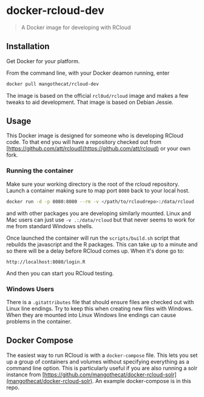 # docker-rcloud-dev

> A Docker image for developing with RCloud

## Installation

Get Docker for your platform.

From the command line, with your Docker deamon running, enter

```sh
docker pull mangothecat/rcloud-dev
```

The image is based on the official `rcl0ud/rcloud` image and makes a few tweaks to aid development. That image is based on Debian Jessie.

## Usage

This Docker image is designed for someone who is developing RCloud code. To that end you will have a repository checked out from [https://github.com/att/rcloud](https://github.com/att/rcloud) or your own fork.

### Running the container

Make sure your working directory is the root of the rcloud repository. Launch a container making sure to map port `8080` back to your local host.

```sh
docker run -d -p 8080:8080 --rm -v </path/to/rcloudrepo>:/data/rcloud -v rcdev
```

and with other packages you are developing similarly mounted. Linux and Mac users can just use `-v .:/data/rcloud` but that never seems to work for me from standard Windows shells.

Once launched the container will run the `scripts/build.sh` script that rebuilds the javascript and the R packages. This can take up to a minute and so there will be a delay before RCloud comes up. When it's done go to:

```
http://localhost:8080/login.R
```

And then you can start you RCloud testing.

### Windows Users

There is a `.gitattributes` file that should ensure files are checked out with Linux line endings. Try to keep this when creating new files with Windows. When they are mounted into Linux Windows line endings can cause problems in the container.

## Docker Compose

The easiest way to run RCloud is with a `docker-compose` file. This lets you set up a group of containers and volumes without specifying everything as a command line option. This is particularly useful if you are also running a solr instance from [https://github.com/mangothecat/docker-rcloud-solr](mangothecat/docker-rcloud-solr). An example docker-compose is in this repo.

